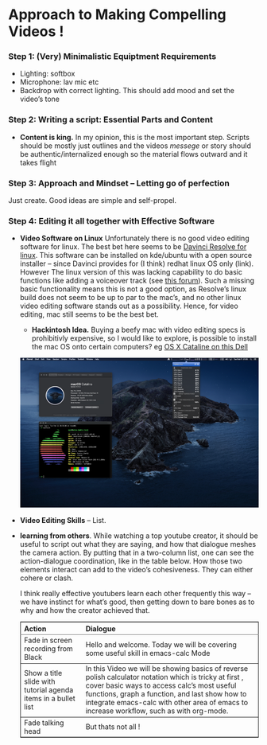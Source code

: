 

# Approach to Making Compelling Videos !


### Step 1: (Very) Minimalistic Equiptment Requirements

-   Lighting: softbox
-   Microphone: lav mic etc
-   Backdrop with correct lighting. This should add mood and set the video&rsquo;s tone


### Step 2: Writing a script: Essential Parts and Content

-   **Content is king.** In my opinion, this is the most important step. Scripts should be mostly just outlines and the videos *messege*  or story should be authentic/internalized enough so the material flows outward and it takes flight


### Step 3: Approach and Mindset &#x2013; Letting go of perfection

Just create. Good ideas are simple and self-propel.


### Step 4: Editing it all together with Effective Software

-   **Video Software on Linux** Unfortunately there is no good video editing software for linux. The best bet here seems to be [Davinci Resolve for linux](https://www.blackmagicdesign.com/products/davinciresolve). This software can be installed on kde/ubuntu with a open source installer &#x2013; since Davinci provides for (I think) redhat linux OS only (link). However The linux version of this was lacking capability to do basic functions like adding a voiceover track (see [this forum](https://forum.blackmagicdesign.com/viewtopic.php?f=32&t=92281)). Such a missing basic functionality means this is not a good option, as Resolve&rsquo;s linux build does not seem to be up to par to the mac&rsquo;s, and no other linux video editing software stands out as a possibility. Hence, for video editing, mac still seems to be the best bet.
    
    -   **Hackintosh Idea.** Buying a beefy mac with video editing specs is prohibitivly expensive, so I would like to explore, is possible to install the mac OS onto certain computers? eg [OS X Cataline on this Dell](https://www.reddit.com/r/hackintosh/comments/f2t7wb/catalina_on_my_dell_precision_7820_with_opencore/)
    
    ![img](images/readme/screenshot2022-05-22_13-40-29_.png)

-   **Video Editing Skills** &#x2013; List.
-   **learning from others**. While watching a top youtube creator, it should be useful to script out what they are saying, and how that dialogue meshes the camera action. By putting that in a two-column list, one can see the action-dialogue coordination, like in the table below. How those two elements interact can add to the video&rsquo;s cohesiveness. They can either cohere or clash.
    
    I think really effective youtubers learn each other frequently this way &#x2013; we have instinct for what&rsquo;s good, then getting down to bare bones as to why and how the creator achieved that.
    
    <table border="2" cellspacing="0" cellpadding="6" rules="groups" frame="hsides">
    
    
    <colgroup>
    <col  class="org-left" />
    
    <col  class="org-left" />
    </colgroup>
    <thead>
    <tr>
    <th scope="col" class="org-left">Action</th>
    <th scope="col" class="org-left">Dialogue</th>
    </tr>
    </thead>
    
    <tbody>
    <tr>
    <td class="org-left">Fade in screen recording from Black</td>
    <td class="org-left">Hello and welcome. Today we will be covering some useful skill in emacs-calc Mode</td>
    </tr>
    </tbody>
    
    <tbody>
    <tr>
    <td class="org-left">Show a title slide with tutorial agenda items in a bullet list</td>
    <td class="org-left">In this Video we will be showing basics of reverse polish calculator notation  which is tricky at first  , cover basic ways to access calc&rsquo;s most useful functions, graph a function, and last show how to integrate emacs-calc with other area of emacs to increase workflow, such as with org-mode.</td>
    </tr>
    </tbody>
    
    <tbody>
    <tr>
    <td class="org-left">Fade talking head</td>
    <td class="org-left">But thats not all !</td>
    </tr>
    </tbody>
    </table>

